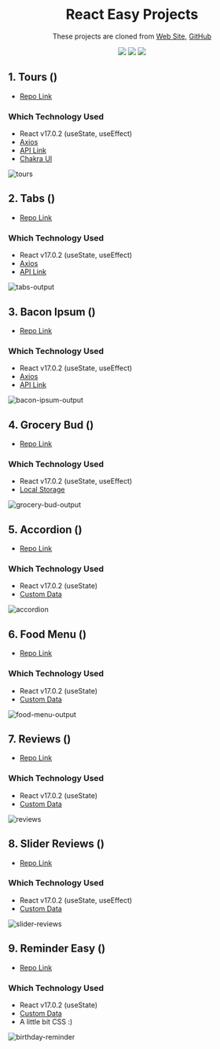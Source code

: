 <h1 align="center">React Easy Projects</h1>
<p align="center"> These projects are cloned from <a href="https://react-projects.netlify.app/">Web Site</a>, <a href="https://github.com/john-smilga/react-projects">GitHub</a></p>

<div align="center">
<img src="https://img.shields.io/badge/react-%2320232a.svg?style=for-the-badge&logo=react&logoColor=%2361DAFB"></img>
<img src="https://img.shields.io/badge/Vercel-000000?style=for-the-badge&logo=vercel&logoColor=white"></img>
<img src="https://img.shields.io/badge/chakra-%234ED1C5.svg?style=for-the-badge&logo=chakraui&logoColor=white"></img>

</div>

## 1. Tours (<a href="#"></a>)

- [Repo Link](https://github.com/rahmancaylak/React-Projects/tree/master/tours)

### Which Technology Used

- React v17.0.2 (useState, useEffect)
- [Axios](https://www.npmjs.com/package/axios)
- [API Link](https://course-api.com/react-tours-project)
- [Chakra UI](https://chakra-ui.com/)

![tours](https://github.com/rahmancaylak/React-Projects/blob/master/tours/tours-output.gif?raw=true)

## 2. Tabs (<a href="#"></a>)

- [Repo Link](https://github.com/rahmancaylak/React-Projects/tree/master/tabs)

### Which Technology Used

- React v17.0.2 (useState, useEffect)
- [Axios](https://www.npmjs.com/package/axios)
- [API Link](https://course-api.com/react-tabs-project)

![tabs-output](https://github.com/rahmancaylak/React-Projects/blob/master/tabs/tabs-output.gif?raw=true)

## 3. Bacon Ipsum (<a href="#"></a>)

- [Repo Link](https://github.com/rahmancaylak/React-Projects/tree/master/bacon-ipsum)

### Which Technology Used

- React v17.0.2 (useState, useEffect)
- [Axios](https://www.npmjs.com/package/axios)
- [API Link](https://baconipsum.com/json-api/)

![bacon-ipsum-output](https://github.com/rahmancaylak/React-Projects/blob/master/bacon-ipsum/bacon-ipsum-output.gif?raw=true)

## 4. Grocery Bud (<a href="#"></a>)

- [Repo Link](https://github.com/rahmancaylak/React-Projects/tree/master/grocery-bud)

### Which Technology Used

- React v17.0.2 (useState, useEffect)
- [Local Storage](https://developer.mozilla.org/en-US/docs/Web/API/Window/localStorage)

![grocery-bud-output](https://github.com/rahmancaylak/React-Projects/blob/master/grocery-bud/grocery-bud-output.gif?raw=true)

## 5. Accordion (<a href="#"></a>)

- [Repo Link](https://github.com/rahmancaylak/React-Projects/tree/master/accordion)

### Which Technology Used

- React v17.0.2 (useState)
- [Custom Data](https://github.com/rahmancaylak/React-Projects/blob/master/accordion/src/data.js)

![accordion](https://github.com/rahmancaylak/React-Projects/blob/master/accordion/accordion-output.gif?raw=true)

## 6. Food Menu (<a href="#"></a>)

- [Repo Link](https://github.com/rahmancaylak/React-Projects/tree/master/food-menu)

### Which Technology Used

- React v17.0.2 (useState)
- [Custom Data](https://github.com/rahmancaylak/React-Projects/blob/master/food-menu/src/data.js)

![food-menu-output](https://github.com/rahmancaylak/React-Projects/blob/master/food-menu/food-menu-output.gif?raw=true)

## 7. Reviews (<a href="#"></a>)

- [Repo Link](https://github.com/rahmancaylak/React-Projects/tree/master/reviews)

### Which Technology Used

- React v17.0.2 (useState)
- [Custom Data](https://github.com/rahmancaylak/React-Projects/blob/master/reviews/src/data.js)

![reviews](https://github.com/rahmancaylak/React-Projects/blob/master/reviews/reviews-output.gif?raw=true)

## 8. Slider Reviews (<a href="#"></a>)

- [Repo Link](https://github.com/rahmancaylak/React-Projects/tree/master/slider-reviews)

### Which Technology Used

- React v17.0.2 (useState, useEffect)
- [Custom Data](https://github.com/rahmancaylak/React-Projects/blob/master/slider-reviews/src/data.js)

![slider-reviews](https://github.com/rahmancaylak/React-Projects/blob/master/slider-reviews/slider-reviews-output.gif?raw=true)

## 9. Reminder Easy (<a href="#"></a>)

- [Repo Link](https://github.com/rahmancaylak/React-Projects/tree/master/reminder-easy)

### Which Technology Used

- React v17.0.2 (useState)
- [Custom Data](https://github.com/rahmancaylak/React-Projects/blob/master/reminder-easy/src/data.js)
- A little bit CSS :)

![birthday-reminder](https://github.com/rahmancaylak/React-Projects/blob/master/reminder-easy/reminder-output.gif?raw=true)
